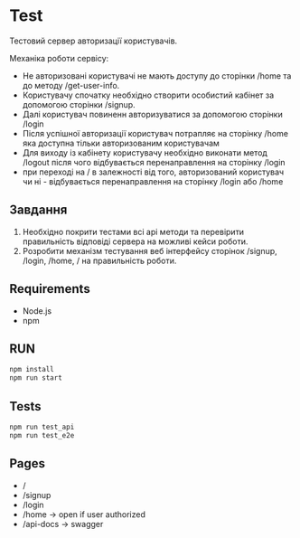 # Test

Тестовий сервер авторизації користувачів.

Механіка роботи сервісу:

- Не авторизовані користувачі не мають доступу до сторінки /home та до методу /get-user-info.
- Користувачу спочатку необхідно створити особистий кабінет за допомогою сторінки /signup.
- Далі користувач повиненн авторизуватися за допомогою сторінки /login
- Після успішної авторизації користувач потрапляє на сторінку /home яка доступна тільки авторизованим користувачам
- Для виходу із кабінету користувачу необхідно виконати метод /logout після чого відбувається перенаправлення на сторінку /login
- при переході на / в залежності від того, авторизований користувач чи ні - відбувається перенаправлення на сторінку /login або /home

## Завдання

1. Необхідно покрити тестами всі api методи та перевірити правильність відповіді сервера на можливі кейси роботи.
2. Розробити механізм тестування веб інтерфейсу сторінок /signup, /login, /home, / на правильність роботи.

## Requirements

- Node.js
- npm

## RUN

```bash
npm install
npm run start
```

## Tests

```bash
npm run test_api
npm run test_e2e
```

## Pages

- /
- /signup
- /login
- /home -> open if user authorized
- /api-docs -> swagger
